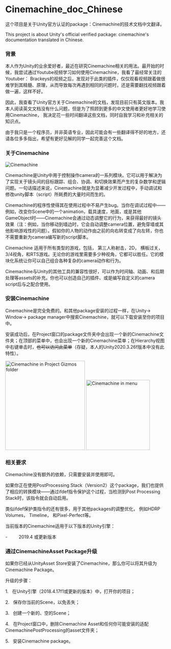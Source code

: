 # Cinemachine_doc_Chinese

这个项目是关于Unity官方认证的package：Cinemachine的技术文档中文翻译。

This project is about Unity's official verified package: cinemachine's documentation translated in Chinese.

### 背景

本人作为Unity的业余爱好者，最近在研究Cinemachine相关的用法。最开始的时候，我尝试通过Youtube视频学习如何使用Cinemachine，我看了最经常关注的Youtuber： Brackeys的视频之后，发现对于此类的插件，仅仅观看视频跟着做很难学到其精髓、原理，从而导致每次再遇到相同的问题时，还是需要翻找视频跟着做一遍，这样不好。

因此，我查看了Unity官方关于Cinemachine的文档，发现目前只有英文版本。我本人阅读英文文档没有什么问题，但是为了照顾到更多的中文使用者更好地学习使用Cinemachine， 我决定花一些时间翻译这些文档，同时自我学习和补充相关的知识点。

由于我只是一个程序员，并非英语专业，因此可能会有一些翻译得不好的地方，还请各位多多指出，希望有更好见解的同学一起完善这个文档。



### 关于Cinemachine
![Cinemachine](https://github.com/wcai49/cinemachine_doc_Chinese/blob/main/Figures/Cinemachine_Intro.png)

Cinemachine是Unity中用于控制操作camera的一系列模块。它可以用于解决为了实现关于镜头间的目标跟踪、组合、协调、和切换效果而产生的复杂数学和逻辑问题。一句话描述来说，Cinemachine就是为显著减少开发过程中，手动调试和修改unity脚本（script）所耗费的大量时间而生的。

Cinemachine的程序性使得其在使用过程中不易产生bug。当你在调试过程中——例如，改变你Scene中的一个animation，载具速度，地面，或是其他GameObject时——Cinemachine会通过动态调整它的行为，来获得最好的镜头效果（注：例如，当你移动到墙边时，它会自动调整camera位置，避免穿墙或其他影响游戏性的问题）。假如你的人物的动作由之前的向右转变成了向左转，你也不需要重新为camera编写新的script脚本。

Cinemachine 适用于所有类型的游戏，包括， 第三人称射击，2D， 横板过关，3/4视角，和RTS游戏。无论你的游戏里需要多少种视角，它都可以胜任。它的模块化系统让你可以自己组合各种复杂的camera动作和行为。

Cinemachine与Unity的其他工具的兼容性很好，可以作为时间轴、动画、和后期处理等assets的补充。你也可以创造自己的插件、或是编写自定义的camera script后与之配合使用。



### 安装Cinemachine

Cinemachine是完全免费的。和其他package安装的过程一样，在Unity-> Window-> package manager中搜索Cinemachine，就可以下载安装至你的项目中。



安装成功后，在Project窗口的package文件夹中会出现一个新的Cinemachine文件夹；在顶部的菜单中，也会出现一个新的Cinemachine菜单；在Hierarchy视图中右键单击时，~~也可以访问此菜单~~（存疑，本人的Unity2020.3.26f版本中没有此特性）。

<p>
<img alt="Cinemachine in Project Gizmos folder" src="https://github.com/wcai49/cinemachine_doc_Chinese/blob/main/Figures/project_gizmos_folder.png" width="250" height="280">
<img alt="Cinemachine in menu" src="https://github.com/wcai49/cinemachine_doc_Chinese/blob/main/Figures/Cinemachine_window_menu.png" width="200" height="220" >
</p>

### 相关要求

Cinemachine没有额外的依赖，只需要安装并使用即可。



如果你正在使用PostProcessing Stack（Version2）这个package，我们也提供了相应的转换模块——通过ifdef指令保护这个过程，当检测到Post Processing Stack时，该指令就会自动启用。



类似ifdef保护类指令的还有很多，用于其他packages的调整优化， 例如HDRP Volumes， Timeline， 和Pixel-Perfect等。



当前版本的Cinemachine适用于以下版本的Unity引擎：

-         2019.4 或更新版本



### 通过CinemachineAsset Package升级

如果你已经从UnityAsset Store安装了Cinemachine，那么你可以将其升级为Cinemachine Package。

升级的步骤：

1.   在Unity引擎（2018.4.17f1或更新的版本）中，打开你的项目；

2.   保存你当前的Scene，以免丢失；

3.   创建一个新的、空的Scene；

4.   在Project窗口中，删除Cinemachine Asset和任何你可能安装的适配CinemachinePostProcessing的asset文件夹；

5.   安装Cinemachine package。
